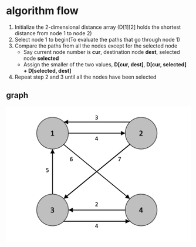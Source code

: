 # algorithm flow
1. Initialize the 2-dimensional distance array (D\[1]\[2] holds the shortest distance from node 1 to node 2)
2. Select node 1 to begin(To evaluate the paths that go through node 1)
3. Compare the paths from all the nodes except for the selected node
    - Say current node number is **cur**, destination node **dest**, selected node **selected**
    - Assign the smaller of the two values, **D[cur, dest]**, **D[cur, selected] + D[selected, dest]**
4. Repeat step 2 and 3 until all the nodes have been selected
## graph
![graph](../images/floyd_warshall.png)